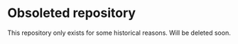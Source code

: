 # Obsoleted repository #

This repository only exists for some historical reasons. Will be deleted soon.